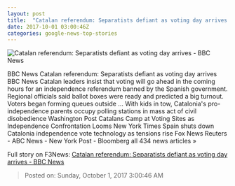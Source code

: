 ```yaml
---
layout: post
title:  "Catalan referendum: Separatists defiant as voting day arrives - BBC News"
date: 2017-10-01 03:00:46Z
categories: google-news-top-stories
---
```


![Catalan referendum: Separatists defiant as voting day arrives - BBC News](https://ichef-1.bbci.co.uk/news/1024/cpsprodpb/E235/production/_98090975_042106636.jpg)

BBC News Catalan referendum: Separatists defiant as voting day arrives BBC News Catalan leaders insist that voting will go ahead in the coming hours for an independence referendum banned by the Spanish government. Regional officials said ballot boxes were ready and predicted a big turnout. Voters began forming queues outside ... With kids in tow, Catalonia's pro-independence parents occupy polling stations in mass act of civil disobedience Washington Post Catalans Camp at Voting Sites as Independence Confrontation Looms New York Times Spain shuts down Catalonia independence vote technology as tensions rise Fox News Reuters - ABC News - New York Post - Bloomberg all 434 news articles »


Full story on F3News: [Catalan referendum: Separatists defiant as voting day arrives - BBC News](http://www.f3nws.com/n/EnYRfF)

> Posted on: Sunday, October 1, 2017 3:00:46 AM
